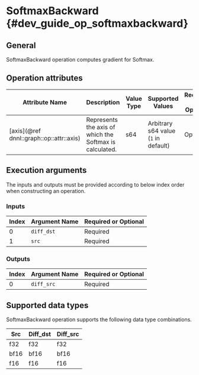 SoftmaxBackward {#dev_guide_op_softmaxbackward}
===============================================

## General

SoftmaxBackward operation computes gradient for Softmax.

## Operation attributes

Attribute Name | Description | Value Type | Supported Values | Required or Optional
-- | -- | -- | -- | --
[axis](@ref dnnl::graph::op::attr::axis) | Represents the axis of which the Softmax is calculated. | s64 | Arbitrary s64 value (`1` in default) | Optional

## Execution arguments

The inputs and outputs must be provided according to below index order when
constructing an operation.

### Inputs

Index | Argument Name | Required or Optional
-- | -- | --
0 | `diff_dst` | Required
1 | `src` | Required

### Outputs

Index | Argument Name | Required or Optional
-- | -- | --
0 | `diff_src` | Required

## Supported data types

SoftmaxBackward operation supports the following data type combinations.

Src | Diff_dst | Diff_src
-- | -- | --
f32 | f32 | f32
bf16 | bf16 | bf16
f16 | f16 | f16
